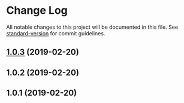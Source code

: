 # Change Log

All notable changes to this project will be documented in this file. See [standard-version](https://github.com/conventional-changelog/standard-version) for commit guidelines.

<a name="1.0.3"></a>
## [1.0.3](https://github.com/SinaMFE/import-retry-plugin/compare/v1.0.2...v1.0.3) (2019-02-20)



<a name="1.0.2"></a>
## 1.0.2 (2019-02-20)



<a name="1.0.1"></a>
## 1.0.1 (2019-02-20)
